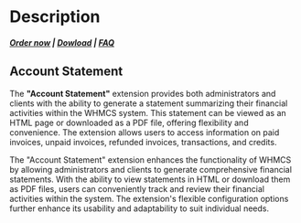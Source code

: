 # Description

#####  [Order now](https://puqcloud.com/whmcs-addon-puq-customization.php) | [Dowload](https://download.puqcloud.com/WHMCS/addons/PUQ-Customization/) | [FAQ](https://faq.puqcloud.com/)

##  **Account Statement**

The **"Account Statement"** extension provides both administrators and clients with the ability to generate a statement summarizing their financial activities within the WHMCS system. This statement can be viewed as an HTML page or downloaded as a PDF file, offering flexibility and convenience. The extension allows users to access information on paid invoices, unpaid invoices, refunded invoices, transactions, and credits.

The "Account Statement" extension enhances the functionality of WHMCS by allowing administrators and clients to generate comprehensive financial statements. With the ability to view statements in HTML or download them as PDF files, users can conveniently track and review their financial activities within the system. The extension's flexible configuration options further enhance its usability and adaptability to suit individual needs.
